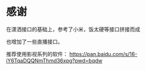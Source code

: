 # 感谢
在潇洒接口的基础上，参考了小米，饭太硬等接口拼接而成

也增加了一些直播接口。

推荐使用影视系列的软件：
https://pan.baidu.com/s/16-iY6TqaDQQNmThmd36xpg?pwd=bqdw
